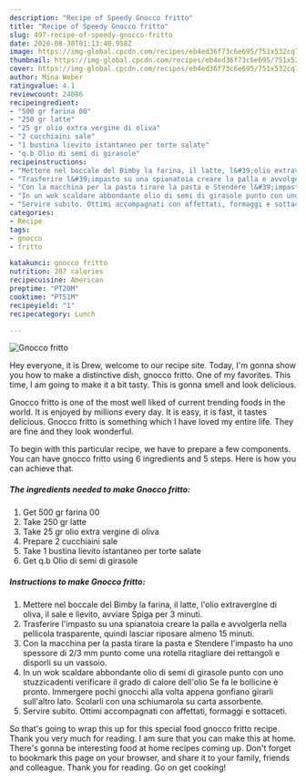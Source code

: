 ```yaml
---
description: "Recipe of Speedy Gnocco fritto"
title: "Recipe of Speedy Gnocco fritto"
slug: 497-recipe-of-speedy-gnocco-fritto
date: 2020-08-30T01:13:40.958Z
image: https://img-global.cpcdn.com/recipes/eb4ed36f73c6e695/751x532cq70/gnocco-fritto-recipe-main-photo.jpg
thumbnail: https://img-global.cpcdn.com/recipes/eb4ed36f73c6e695/751x532cq70/gnocco-fritto-recipe-main-photo.jpg
cover: https://img-global.cpcdn.com/recipes/eb4ed36f73c6e695/751x532cq70/gnocco-fritto-recipe-main-photo.jpg
author: Mina Weber
ratingvalue: 4.1
reviewcount: 24086
recipeingredient:
- "500 gr farina 00"
- "250 gr latte"
- "25 gr olio extra vergine di oliva"
- "2 cucchiaini sale"
- "1 bustina lievito istantaneo per torte salate"
- "q.b Olio di semi di girasole"
recipeinstructions:
- "Mettere nel boccale del Bimby la farina, il latte, l&#39;olio extravergine di oliva, il sale e lievito, avviare Spiga per 3 minuti."
- "Trasferire l&#39;impasto su una spianatoia creare la palla e avvolgerla nella pellicola trasparente, quindi lasciar riposare almeno 15 minuti."
- "Con la macchina per la pasta tirare la pasta e Stendere l&#39;impasto ha uno spessore di 2/3 mm punto come una rotella ritagliare dei rettangoli e disporli su un vassoio."
- "In un wok scaldare abbondante olio di semi di girasole punto con uno stuzzicadenti verificare il grado di calore dell&#39;olio Se fa le bollicine è pronto. Immergere pochi gnocchi alla volta appena gonfiano girarli sull&#39;altro lato. Scolarli con una schiumarola su carta assorbente."
- "Servire subito. Ottimi accompagnati con affettati, formaggi e sottaceti."
categories:
- Recipe
tags:
- gnocco
- fritto

katakunci: gnocco fritto 
nutrition: 287 calories
recipecuisine: American
preptime: "PT20M"
cooktime: "PT51M"
recipeyield: "1"
recipecategory: Lunch

---
```



![Gnocco fritto](https://img-global.cpcdn.com/recipes/eb4ed36f73c6e695/751x532cq70/gnocco-fritto-recipe-main-photo.jpg)

Hey everyone, it is Drew, welcome to our recipe site. Today, I'm gonna show you how to make a distinctive dish, gnocco fritto. One of my favorites. This time, I am going to make it a bit tasty. This is gonna smell and look delicious.



Gnocco fritto is one of the most well liked of current trending foods in the world. It is enjoyed by millions every day. It is easy, it is fast, it tastes delicious. Gnocco fritto is something which I have loved my entire life. They are fine and they look wonderful.


To begin with this particular recipe, we have to prepare a few components. You can have gnocco fritto using 6 ingredients and 5 steps. Here is how you can achieve that.

<!--inarticleads1-->

##### The ingredients needed to make Gnocco fritto:

1. Get 500 gr farina 00
1. Take 250 gr latte
1. Take 25 gr olio extra vergine di oliva
1. Prepare 2 cucchiaini sale
1. Take 1 bustina lievito istantaneo per torte salate
1. Get q.b Olio di semi di girasole




<!--inarticleads2-->

##### Instructions to make Gnocco fritto:

1. Mettere nel boccale del Bimby la farina, il latte, l&#39;olio extravergine di oliva, il sale e lievito, avviare Spiga per 3 minuti.
1. Trasferire l&#39;impasto su una spianatoia creare la palla e avvolgerla nella pellicola trasparente, quindi lasciar riposare almeno 15 minuti.
1. Con la macchina per la pasta tirare la pasta e Stendere l&#39;impasto ha uno spessore di 2/3 mm punto come una rotella ritagliare dei rettangoli e disporli su un vassoio.
1. In un wok scaldare abbondante olio di semi di girasole punto con uno stuzzicadenti verificare il grado di calore dell&#39;olio Se fa le bollicine è pronto. Immergere pochi gnocchi alla volta appena gonfiano girarli sull&#39;altro lato. Scolarli con una schiumarola su carta assorbente.
1. Servire subito. Ottimi accompagnati con affettati, formaggi e sottaceti.




So that's going to wrap this up for this special food gnocco fritto recipe. Thank you very much for reading. I am sure that you can make this at home. There's gonna be interesting food at home recipes coming up. Don't forget to bookmark this page on your browser, and share it to your family, friends and colleague. Thank you for reading. Go on get cooking!
